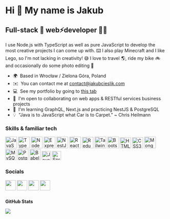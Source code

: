 Hi 👋 My name is Jakub
======================

Full-stack 🚀 web⚡developer 👨‍💻
----------------------------------

I use Node.js with TypeScript as well as pure JavaScript to develop the most creative projects I can come up with. ⌨️ I also play Minecraft and I like Lego, so I'm not lacking in creativity! 😅 I love to travel 🌎, ride my bike 🚲 and occasionally do some photo editing 📸

* 🌍  Based in Wrocław / Zielona Góra, Poland
* ✉️  You can contact me at [contact@jakubcieslik.com](mailto:contact@jakubcieslik.com)
* 💻  See my portfolio by going to [this tab](https://github.com/jakubcieslik99?tab=repositories)
* 🤝  I'm open to collaborating on web apps & RESTful services business projects
* 🧠  I'm learning GraphQL, Next.js and practicing NestJS & PostgreSQL
* 💡  ”Java is to JavaScript what Car is to Carpet.” ~ Chris Heilmann

### Skills & familiar tech

<p align="left">
<a href="https://developer.mozilla.org/en-US/docs/Web/JavaScript" target="_blank" rel="noreferrer"><img src="https://raw.githubusercontent.com/danielcranney/readme-generator/main/public/icons/skills/javascript-colored.svg" width="36" height="36" alt="JavaScript" /></a>
<a href="https://www.typescriptlang.org/" target="_blank" rel="noreferrer"><img src="https://raw.githubusercontent.com/danielcranney/readme-generator/main/public/icons/skills/typescript-colored.svg" width="36" height="36" alt="TypeScript" /></a>
<a href="https://nodejs.org/en/" target="_blank" rel="noreferrer"><img src="https://raw.githubusercontent.com/danielcranney/readme-generator/main/public/icons/skills/nodejs-colored.svg" width="36" height="36" alt="NodeJS" /></a>
<a href="https://expressjs.com/" target="_blank" rel="noreferrer"><img src="https://i.ibb.co/sVP5VQf/expressjs.png" width="36" height="36" alt="Express" /></a>
<a href="https://docs.nestjs.com/" target="_blank" rel="noreferrer"><img src="https://raw.githubusercontent.com/danielcranney/readme-generator/main/public/icons/skills/nestjs-colored.svg" width="36" height="36" alt="NestJS" /></a>
<a href="https://reactjs.org/" target="_blank" rel="noreferrer"><img src="https://raw.githubusercontent.com/danielcranney/readme-generator/main/public/icons/skills/react-colored.svg" width="36" height="36" alt="React" /></a>
<a href="https://redux.js.org/" target="_blank" rel="noreferrer"><img src="https://raw.githubusercontent.com/danielcranney/readme-generator/main/public/icons/skills/redux-colored.svg" width="35" height="35" alt="Redux" /></a>
<a href="https://tailwindcss.com/" target="_blank" rel="noreferrer"><img src="https://raw.githubusercontent.com/danielcranney/readme-generator/main/public/icons/skills/tailwindcss-colored.svg" width="36" height="36" alt="TailwindCSS" /></a>
<a href="https://getbootstrap.com/" target="_blank" rel="noreferrer"><img src="https://raw.githubusercontent.com/danielcranney/readme-generator/main/public/icons/skills/bootstrap-colored.svg" width="36" height="36" alt="Bootstrap" /></a>
<a href="https://developer.mozilla.org/en-US/docs/Glossary/HTML5" target="_blank" rel="noreferrer"><img src="https://raw.githubusercontent.com/danielcranney/readme-generator/main/public/icons/skills/html5-colored.svg" width="34" height="34" alt="HTML5" /></a>
<a href="https://www.w3.org/TR/CSS/#css" target="_blank" rel="noreferrer"><img src="https://raw.githubusercontent.com/danielcranney/readme-generator/main/public/icons/skills/css3-colored.svg" width="34" height="34" alt="CSS3" /></a>
<a href="https://www.mongodb.com/" target="_blank" rel="noreferrer"><img src="https://raw.githubusercontent.com/danielcranney/readme-generator/main/public/icons/skills/mongodb-colored.svg" width="36" height="36" alt="MongoDB" /></a>
<a href="https://www.mysql.com/" target="_blank" rel="noreferrer"><img src="https://raw.githubusercontent.com/danielcranney/readme-generator/main/public/icons/skills/mysql-colored.svg" width="34" height="34" alt="MySQL" /></a>
<a href="https://www.postgresql.org/" target="_blank" rel="noreferrer"><img src="https://raw.githubusercontent.com/danielcranney/readme-generator/main/public/icons/skills/postgresql-colored.svg" width="34" height="34" alt="PostgreSQL" /></a>
<a href="https://babeljs.io/" target="_blank" rel="noreferrer"><img src="https://i.ibb.co/nzpmCTx/babel.png" width="34" height="34" alt="Babel" /></a>
<a href="https://www.oracle.com/java/" target="_blank" rel="noreferrer"><img src="https://raw.githubusercontent.com/danielcranney/readme-generator/main/public/icons/skills/java-colored.svg" width="28" height="28" alt="Java" /></a>
<a href="https://spring.io/projects/spring-boot" target="_blank" rel="noreferrer"><img src="https://i.ibb.co/xSxMpfs/spring-boot.png" width="28" height="28" alt="Spring Boot" ></a>
</p>

### Socials

<p align="left">
<a href="https://www.github.com/jakubcieslik99" target="_blank" rel="noreferrer"><img src="https://i.ibb.co/rH4Qcrc/github.png" width="32" height="32" /></a>
<a href="https://www.linkedin.com/in/jakubcieslik99" target="_blank" rel="noreferrer"><img src="https://raw.githubusercontent.com/danielcranney/readme-generator/main/public/icons/socials/linkedin.svg" width="32" height="32" /></a>
<a href="https://www.stackoverflow.com/users/10702035/jakubcieslik99" target="_blank" rel="noreferrer"><img src="https://raw.githubusercontent.com/danielcranney/readme-generator/main/public/icons/socials/stackoverflow.svg" width="32" height="32" /></a>
<a href="https://www.x.com/jakubcieslik99" target="_blank" rel="noreferrer"><img src="https://i.ibb.co/ZJCxWtL/x.png" width="32" height="32" /></a>
</p>

###
<b>GitHub Stats</b>

<a href="http://www.github.com/jakubcieslik99"><img src="https://github-readme-streak-stats.herokuapp.com/?user=jakubcieslik99&stroke=ffffff&background=1c1917&ring=0891b2&fire=0891b2&currStreakNum=ffffff&currStreakLabel=0891b2&sideNums=ffffff&sideLabels=ffffff&dates=ffffff&hide_border=true" /></a>
